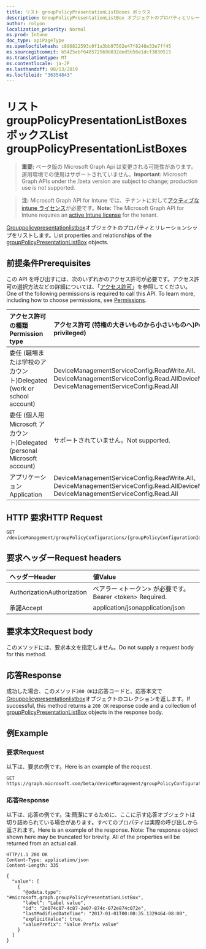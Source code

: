 ```yaml
---
title: リスト groupPolicyPresentationListBoxes ボックス
description: GroupPolicyPresentationListBox オブジェクトのプロパティとリレーションシップをリストします。
author: rolyon
localization_priority: Normal
ms.prod: Intune
doc_type: apiPageType
ms.openlocfilehash: c896822593c0f1a3bb97502e47f8248e33e7ff45
ms.sourcegitcommit: b5425ebf648572569b032ded5b56e1dcf3830515
ms.translationtype: MT
ms.contentlocale: ja-JP
ms.lasthandoff: 08/13/2019
ms.locfileid: "36354843"
---
```

# <a name="list-grouppolicypresentationlistboxes"></a><span data-ttu-id="cfa77-103">リスト groupPolicyPresentationListBoxes ボックス</span><span class="sxs-lookup"><span data-stu-id="cfa77-103">List groupPolicyPresentationListBoxes</span></span>

> <span data-ttu-id="cfa77-104">**重要:** ベータ版の Microsoft Graph Api は変更される可能性があります。運用環境での使用はサポートされていません。</span><span class="sxs-lookup"><span data-stu-id="cfa77-104">**Important:** Microsoft Graph APIs under the /beta version are subject to change; production use is not supported.</span></span>

> <span data-ttu-id="cfa77-105">**注:** Microsoft Graph API for Intune では、テナントに対して[アクティブな intune ライセンス](https://go.microsoft.com/fwlink/?linkid=839381)が必要です。</span><span class="sxs-lookup"><span data-stu-id="cfa77-105">**Note:** The Microsoft Graph API for Intune requires an [active Intune license](https://go.microsoft.com/fwlink/?linkid=839381) for the tenant.</span></span>

<span data-ttu-id="cfa77-106">[Grouppolicypresentationlistbox](../resources/intune-grouppolicy-grouppolicypresentationlistbox.md)オブジェクトのプロパティとリレーションシップをリストします。</span><span class="sxs-lookup"><span data-stu-id="cfa77-106">List properties and relationships of the [groupPolicyPresentationListBox](../resources/intune-grouppolicy-grouppolicypresentationlistbox.md) objects.</span></span>

## <a name="prerequisites"></a><span data-ttu-id="cfa77-107">前提条件</span><span class="sxs-lookup"><span data-stu-id="cfa77-107">Prerequisites</span></span>
<span data-ttu-id="cfa77-p101">この API を呼び出すには、次のいずれかのアクセス許可が必要です。アクセス許可の選択方法などの詳細については、「[アクセス許可](/graph/permissions-reference)」を参照してください。</span><span class="sxs-lookup"><span data-stu-id="cfa77-p101">One of the following permissions is required to call this API. To learn more, including how to choose permissions, see [Permissions](/graph/permissions-reference).</span></span>

|<span data-ttu-id="cfa77-110">アクセス許可の種類</span><span class="sxs-lookup"><span data-stu-id="cfa77-110">Permission type</span></span>|<span data-ttu-id="cfa77-111">アクセス許可 (特権の大きいものから小さいものへ)</span><span class="sxs-lookup"><span data-stu-id="cfa77-111">Permissions (from most to least privileged)</span></span>|
|:---|:---|
|<span data-ttu-id="cfa77-112">委任 (職場または学校のアカウント)</span><span class="sxs-lookup"><span data-stu-id="cfa77-112">Delegated (work or school account)</span></span>|<span data-ttu-id="cfa77-113">DeviceManagementServiceConfig.ReadWrite.All、DeviceManagementServiceConfig.Read.All</span><span class="sxs-lookup"><span data-stu-id="cfa77-113">DeviceManagementServiceConfig.ReadWrite.All, DeviceManagementServiceConfig.Read.All</span></span>|
|<span data-ttu-id="cfa77-114">委任 (個人用 Microsoft アカウント)</span><span class="sxs-lookup"><span data-stu-id="cfa77-114">Delegated (personal Microsoft account)</span></span>|<span data-ttu-id="cfa77-115">サポートされていません。</span><span class="sxs-lookup"><span data-stu-id="cfa77-115">Not supported.</span></span>|
|<span data-ttu-id="cfa77-116">アプリケーション</span><span class="sxs-lookup"><span data-stu-id="cfa77-116">Application</span></span>|<span data-ttu-id="cfa77-117">DeviceManagementServiceConfig.ReadWrite.All、DeviceManagementServiceConfig.Read.All</span><span class="sxs-lookup"><span data-stu-id="cfa77-117">DeviceManagementServiceConfig.ReadWrite.All, DeviceManagementServiceConfig.Read.All</span></span>|

## <a name="http-request"></a><span data-ttu-id="cfa77-118">HTTP 要求</span><span class="sxs-lookup"><span data-stu-id="cfa77-118">HTTP Request</span></span>
<!-- {
  "blockType": "ignored"
}
-->
``` http
GET /deviceManagement/groupPolicyConfigurations/{groupPolicyConfigurationId}/definitionValues/{groupPolicyDefinitionValueId}/presentationValues/{groupPolicyPresentationValueId}/presentation/definition/presentations
```

## <a name="request-headers"></a><span data-ttu-id="cfa77-119">要求ヘッダー</span><span class="sxs-lookup"><span data-stu-id="cfa77-119">Request headers</span></span>
|<span data-ttu-id="cfa77-120">ヘッダー</span><span class="sxs-lookup"><span data-stu-id="cfa77-120">Header</span></span>|<span data-ttu-id="cfa77-121">値</span><span class="sxs-lookup"><span data-stu-id="cfa77-121">Value</span></span>|
|:---|:---|
|<span data-ttu-id="cfa77-122">Authorization</span><span class="sxs-lookup"><span data-stu-id="cfa77-122">Authorization</span></span>|<span data-ttu-id="cfa77-123">ベアラー &lt;トークン&gt; が必要です。</span><span class="sxs-lookup"><span data-stu-id="cfa77-123">Bearer &lt;token&gt; Required.</span></span>|
|<span data-ttu-id="cfa77-124">承諾</span><span class="sxs-lookup"><span data-stu-id="cfa77-124">Accept</span></span>|<span data-ttu-id="cfa77-125">application/json</span><span class="sxs-lookup"><span data-stu-id="cfa77-125">application/json</span></span>|

## <a name="request-body"></a><span data-ttu-id="cfa77-126">要求本文</span><span class="sxs-lookup"><span data-stu-id="cfa77-126">Request body</span></span>
<span data-ttu-id="cfa77-127">このメソッドには、要求本文を指定しません。</span><span class="sxs-lookup"><span data-stu-id="cfa77-127">Do not supply a request body for this method.</span></span>

## <a name="response"></a><span data-ttu-id="cfa77-128">応答</span><span class="sxs-lookup"><span data-stu-id="cfa77-128">Response</span></span>
<span data-ttu-id="cfa77-129">成功した場合、このメソッド`200 OK`は応答コードと、応答本文で[Grouppolicypresentationlistbox](../resources/intune-grouppolicy-grouppolicypresentationlistbox.md)オブジェクトのコレクションを返します。</span><span class="sxs-lookup"><span data-stu-id="cfa77-129">If successful, this method returns a `200 OK` response code and a collection of [groupPolicyPresentationListBox](../resources/intune-grouppolicy-grouppolicypresentationlistbox.md) objects in the response body.</span></span>

## <a name="example"></a><span data-ttu-id="cfa77-130">例</span><span class="sxs-lookup"><span data-stu-id="cfa77-130">Example</span></span>

### <a name="request"></a><span data-ttu-id="cfa77-131">要求</span><span class="sxs-lookup"><span data-stu-id="cfa77-131">Request</span></span>
<span data-ttu-id="cfa77-132">以下は、要求の例です。</span><span class="sxs-lookup"><span data-stu-id="cfa77-132">Here is an example of the request.</span></span>
``` http
GET https://graph.microsoft.com/beta/deviceManagement/groupPolicyConfigurations/{groupPolicyConfigurationId}/definitionValues/{groupPolicyDefinitionValueId}/presentationValues/{groupPolicyPresentationValueId}/presentation/definition/presentations
```

### <a name="response"></a><span data-ttu-id="cfa77-133">応答</span><span class="sxs-lookup"><span data-stu-id="cfa77-133">Response</span></span>
<span data-ttu-id="cfa77-p102">以下は、応答の例です。注:簡潔にするために、ここに示す応答オブジェクトは切り詰められている場合があります。すべてのプロパティは実際の呼び出しから返されます。</span><span class="sxs-lookup"><span data-stu-id="cfa77-p102">Here is an example of the response. Note: The response object shown here may be truncated for brevity. All of the properties will be returned from an actual call.</span></span>
``` http
HTTP/1.1 200 OK
Content-Type: application/json
Content-Length: 335

{
  "value": [
    {
      "@odata.type": "#microsoft.graph.groupPolicyPresentationListBox",
      "label": "Label value",
      "id": "2e074c87-4c87-2e07-874c-072e874c072e",
      "lastModifiedDateTime": "2017-01-01T00:00:35.1329464-08:00",
      "explicitValue": true,
      "valuePrefix": "Value Prefix value"
    }
  ]
}
```






